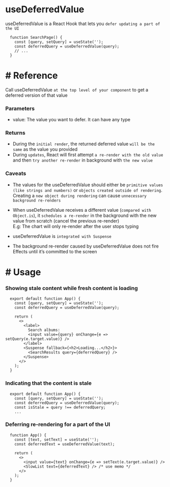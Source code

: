 # useDeferredValue

useDeferredValue is a React Hook that lets you `defer updating a part of the UI`

```
  function SearchPage() {
    const [query, setQuery] = useState('');
    const deferredQuery = useDeferredValue(query);
    // ...
  }
```

# # Reference

Call useDeferredValue `at the top level of your component` to get a deferred version of that value

### Parameters

- value: The value you want to defer. It can have any type

### Returns

- During the `initial render`, the returned deferred value `will be the same` as the value you provided
- During `updates`, React will first attempt `a re-render with the old value` and then `try another re-render` in background with `the new value`

### Caveats

- The values for the useDeferredValue should either be `primitive values (like strings and numbers)` or `objects created outside of rendering`. Creating a `new object during rendering` can cause `unnecessary background re-renders`

- When useDeferredValue receives a different value (`compared with Object.is`), it `schedules a re-render` in the background with the new value from scratch (cancel the previous re-render)\
  E.g: The chart will only re-render after the user stops typing

- useDeferredValue is `integrated with Suspense`

- The background re-render caused by useDeferredValue does not fire Effects until it’s committed to the screen

# # Usage

### Showing stale content while fresh content is loading

```
  export default function App() {
    const [query, setQuery] = useState('');
    const deferredQuery = useDeferredValue(query);

    return (
      <>
        <label>
          Search albums:
          <input value={query} onChange={e => setQuery(e.target.value)} />
        </label>
        <Suspense fallback={<h2>Loading...</h2>}>
          <SearchResults query={deferredQuery} />
        </Suspense>
      </>
    );
  }
```

### Indicating that the content is stale

```
  export default function App() {
    const [query, setQuery] = useState('');
    const deferredQuery = useDeferredValue(query);
    const isStale = query !== deferredQuery;
    ...
```

### Deferring re-rendering for a part of the UI

```
  function App() {
    const [text, setText] = useState('');
    const deferredText = useDeferredValue(text);

    return (
      <>
        <input value={text} onChange={e => setText(e.target.value)} />
        <SlowList text={deferredText} /> /* use memo */
      </>
    );
  }
```
